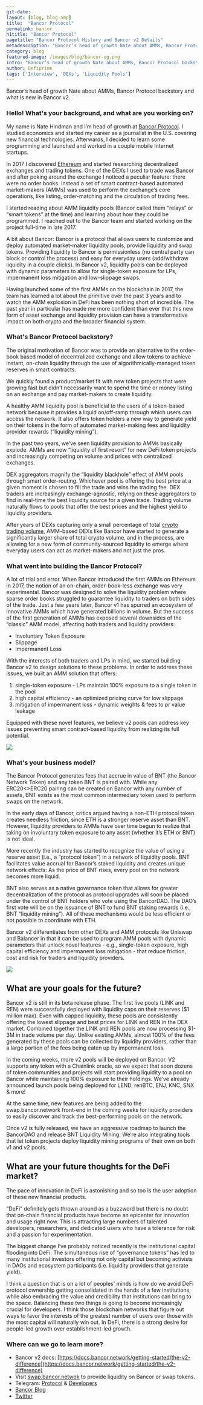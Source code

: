 ```yaml
---
git-date:
layout: [blog, blog-amp]
title:  "Bancor Protocol"
permalink: bancor
h1title: "Bancor Protocol"
pagetitle: "Bancor Protocol History and Bancor v2 Details"
metadescription: "Bancor’s head of growth Nate about AMMs, Bancor Protocol backstory and what is new in Bancor v2"
category: blog
featured-image: /images/blog/bancor-og.png
intro: "Bancor’s head of growth Nate about AMMs, Bancor Protocol backstory and what is new in Bancor v2"
author: Defiprime
tags: ['Interview', 'DEXs', 'Liquidity Pools']
---
```

Bancor’s head of growth Nate about AMMs, Bancor Protocol backstory and what is new in Bancor v2.


### Hello! What's your background, and what are you working on?

My name is Nate Hindman and I’m head of growth at [Bancor Protocol](https://www.bancor.network/). I studied economics and started my career as a journalist in the U.S. covering new financial technologies. Afterwards, I decided to learn some programming and launched and worked in a couple mobile Internet startups.

In 2017 I discovered [Ethereum](/ethereum) and started researching decentralized exchanges and trading tokens. One of the DEXs I used to trade was Bancor and after poking around the exchange I noticed a peculiar feature: there were no order books. Instead a set of smart contract-based automated market-makers (AMMs) was used to perform the exchange’s core operations, like listing, order-matching and the circulation of trading fees.

I started reading about AMM liquidity pools (Bancor called them “relays” or “smart tokens” at the time) and learning about how they could be programmed. I reached out to the Bancor team and started working on the project full-time in late 2017.

A bit about Bancor: Bancor is a protocol that allows users to customize and deploy automated market-maker liquidity pools, provide liquidity and swap tokens. Providing liquidity to Bancor is permissionless (no central party can block or control the process) and easy for everyday users (add/withdraw liquidity in a couple clicks). In Bancor v2, liquidity pools can be deployed with dynamic parameters to allow for single-token exposure for LPs, impermanent loss mitigation and low-slippage swaps.

Having launched some of the first AMMs on the blockchain in 2017, the team has learned a lot about the primitive over the past 3 years and to watch the AMM explosion in DeFi has been nothing short of incredible. The past year in particular has made me more confident than ever that this new form of asset exchange and liquidity provision can have a transformative impact on both crypto and the broader financial system.  


### What's Bancor Protocol backstory?

The original motivation of Bancor was to provide an alternative to the order-book based model of decentralized exchange and allow tokens to achieve instant, on-chain liquidity through the use of algorithmically-managed token reserves in smart contracts.

We quickly found a product/market fit with new token projects that were growing fast but didn’t necessarily want to spend the time or money listing on an exchange and pay market-makers to create liquidity.

A healthy AMM liquidity pool is beneficial to the users of a token-based network because it provides a liquid on/off-ramp through which users can access the network. It also offers token holders a new way to generate yield on their tokens in the form of automated market-making fees and liquidity provider rewards (“liquidity mining”).

In the past two years, we’ve seen liquidity provision to AMMs basically explode. AMMs are now “liquidity of first resort” for new DeFi token projects and increasingly competing on volume and prices with centralized exchanges.

DEX aggregators magnify the “liquidity blackhole” effect of AMM pools through smart order-routing. Whichever pool is offering the best price at a given moment is chosen to fill the trade and wins the trading fee. DEX traders are increasingly exchange-agnostic, relying on these aggregators to find in real-time the best liquidity source for a given trade. Trading volume naturally flows to pools that offer the best prices and the highest yield to liquidity providers.

After years of DEXs capturing only a small percentage of total [crypto trading volume](/dex-volume), AMM-based DEXs like Bancor have started to generate a significantly larger share of total crypto volume, and in the process, are allowing for a new form of community-sourced liquidity to emerge where everyday users can act as market-makers and not just the pros.


### What went into building the Bancor Protocol?

A lot of trial and error. When Bancor introduced the first AMMs on Ethereum in 2017, the notion of an on-chain, order-book-less exchange was very experimental. Bancor was designed to solve the liquidity problem where sparse order books struggled to guarantee liquidity to traders on both sides of the trade. Just a few years later, Bancor v1 has spurred an ecosystem of innovative AMMs which have generated billions in volume. But the success of the first generation of AMMs has exposed several downsides of the “classic” AMM model, affecting both traders and liquidity providers:‌

*   Involuntary Token Exposure
*   Slippage
*   Impermanent Loss

With the interests of both traders and LPs in mind, we started building Bancor v2 to design solutions to these problems. In order to address these issues, we built an AMM solution that offers:

1. single-token exposure - LPs maintain 100% exposure to a single token in the pool
2. high capital efficiency - an optimized pricing curve for low slippage
3. mitigation of impermanent loss - dynamic weights & fees to pr value leakage

Equipped with these novel features, we believe v2 pools can address key issues preventing smart contract-based liquidity from realizing its full potential.

![](/images/blog/data_page.png)

### What's your business model?

The Bancor Protocol generates fees that accrue in value of BNT (the Bancor Network Token) and any token BNT is paired with. While any ERC20&lt;>ERC20 pairing can be created on Bancor with any number of assets, BNT exists as the most common intermediary token used to perform swaps on the network.

In the early days of Bancor, critics argued having a non-ETH protocol token creates needless friction, since ETH is a stronger reserve asset than BNT. However, liquidity providers to AMMs have over time begun to realize that taking on involuntary token exposure to any asset (whether it’s ETH or BNT) is not ideal.  

More recently the industry has started to recognize the value of using a reserve asset (i.e., a “protocol token”) in a network of liquidity pools. BNT facilitates value accrual for Bancor’s staked liquidity and creates unique network effects: As the price of BNT rises, every pool on the network becomes more liquid.

BNT also serves as a native governance token that allows for greater decentralization of the protocol as protocol upgrades will soon be placed under the control of BNT holders who vote using the BancorDAO. The DAO’s first vote will be on the issuance of BNT to fund BNT staking rewards (i.e., BNT “liquidity mining”). All of these mechanisms would be less efficient or not possible to coordinate with ETH.

Bancor v2 differentiates from other DEXs and AMM protocols like Uniswap and Balancer in that it can be used to program AMM pools with dynamic parameters that unlock novel features - e.g., single-token exposure, high capital efficiency and impermanent loss mitigation - that reduce friction, cost and risk for traders and liquidity providers.

![](/images/blog/add_liq.png)

## What are your goals for the future?

Bancor v2 is still in its beta release phase. The first live pools (LINK and REN) were successfully deployed with liquidity caps on their reserves ($1 million max). Even with capped liquidity, these pools are consistently offering the lowest slippage and best prices for LINK and REN in the DEX market. Combined together the LINK and REN pools are now processing $1-3M in trade volume per day. Unlike existing AMMs, almost 100% of the fees generated by these pools can be collected by liquidity providers, rather than a large portion of the fees being eaten up by impermanent loss.

In the coming weeks, more v2 pools will be deployed on Bancor. V2 supports any token with a Chainlink oracle, so we expect that soon dozens of token communities and projects will start providing liquidity to a pool on Bancor while maintaining 100% exposure to their holdings. We’ve already announced launch pools being deployed for LEND, renBTC, ENJ, KNC, SNX & more!

At the same time, new features are being added to the swap.bancor.network front-end in the coming weeks for liquidity providers to easily discover and track the best-performing pools on the network.

Once v2 is fully released, we have an aggressive roadmap to launch the BancorDAO and release BNT Liquidity Mining. We’re also integrating tools that let token projects deploy liquidity mining programs of their own on both v1 and v2 pools.

## What are your future thoughts for the DeFi market?

The pace of innovation in DeFi is astonishing and so too is the user adoption of these new financial products.   

“DeFi” definitely gets thrown around as a buzzword but there is no doubt that on-chain financial products have become an epicenter for innovation and usage right now. This is attracting large numbers of talented developers, researchers, and dedicated users who have a tolerance for risk and a passion for experimentation.  

The biggest change I’ve probably noticed recently is the institutional capital flooding into DeFi. The simultaneous rise of “governance tokens” has led to many institutional investors offering not only capital but becoming activists in DAOs and ecosystem participants (i.e. liquidity providers that generate yield).

I think a question that is on a lot of peoples' minds is how do we avoid DeFi protocol ownership getting consolidated in the hands of a few institutions, while also embracing the value and credibility that institutions can bring to the space. Balancing these two things is going to become increasingly crucial for developers. I think those blockchain networks that figure out ways to favor the interests of the greatest number of users over those with the most capital will naturally win out. In DeFi, there is a strong desire for people-led growth over establishment-led growth.  


### Where can we go to learn more?

- Bancor v2 docs: [https://docs.bancor.network/getting-started/the-v2-difference](https://docs.bancor.network/getting-started/the-v2-difference)
- Visit [swap.bancor.netwok](https://swap.bancor.network/) to provide liquidity on Bancor or swap tokens.
- Telegram: [Protocol](http://t.me/bancor) & [Developers](http://t.me/bancordevelopers)
- [Bancor Blog](https://blog.bancor.network/)
- [Twitter](https://twitter.com/Bancor)
